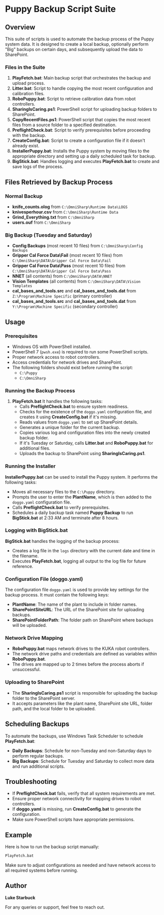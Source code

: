 # Puppy Backup Script Suite

## Overview

This suite of scripts is used to automate the backup process of the Puppy system data. It is designed to create a local backup, optionally perform "Big" backups on certain days, and subsequently upload the data to SharePoint.

### Files in the Suite

1. **PlayFetch.bat**: Main backup script that orchestrates the backup and upload process.
2. **Litter.bat**: Script to handle copying the most recent configuration and calibration files.
3. **RoboPuppy.bat**: Script to retrieve calibration data from robot controllers.
4. **SharingIsCaring.ps1**: PowerShell script for uploading backup folders to SharePoint.
5. **CopyRecentFiles.ps1**: PowerShell script that copies the most recent files from a source folder to a specified destination.
6. **PreflightCheck.bat**: Script to verify prerequisites before proceeding with the backup.
7. **CreateConfig.bat**: Script to create a configuration file if it doesn't already exist.
8. **InstallerPuppy.bat**: Installs the Puppy system by moving files to the appropriate directory and setting up a daily scheduled task for backup.
9. **BigStick.bat**: Handles logging and executes **PlayFetch.bat** to create and save logs of the process.

## Files Retrieved by Backup Process

### Normal Backup

- **knife\_counts.olog** from `C:\OmniSharp\Runtime Data\LOGS`
- **knivesperhour.csv** from `C:\OmniSharp\Runtime Data`
- **Grind\_Everything.txt** from `C:\OmniSharp`
- **users.ouf** from `C:\OmniSharp`

### Big Backup (Tuesday and Saturday)

- **Config Backups** (most recent 10 files) from `C:\OmniSharp\Config Backups`
- **Gripper Cal Force Data\Fail** (most recent 10 files) from `C:\OmniSharp\DATA\Gripper Cal Force Data\Fail`
- **Gripper Cal Force Data\Pass** (most recent 10 files) from `C:\OmniSharp\DATA\Gripper Cal Force Data\Pass`
- **NNET** (all contents) from `C:\OmniSharp\DATA\NNET`
- **Vision Templates** (all contents) from `C:\OmniSharp\DATA\Vision Templates`
- **cal\_bases\_and\_tools.src** and **cal\_bases\_and\_tools.dat** from `Z:\Program\Machine Specific` (primary controller)
- **cal\_bases\_and\_tools.src** and **cal\_bases\_and\_tools.dat** from `Y:\Program\Machine Specific` (secondary controller)

## Usage

### Prerequisites

- Windows OS with PowerShell installed.
- PowerShell 7 (`pwsh.exe`) is required to run some PowerShell scripts.
- Proper network access to robot controllers.
- Access credentials for network drives and SharePoint.
- The following folders should exist before running the script:
  - `C:\Puppy`
  - `C:\OmniSharp`

### Running the Backup Process

1. **PlayFetch.bat** It handles the following tasks:
   - Calls **PreflightCheck.bat** to ensure system readiness.
   - Checks for the existence of the `doggo.yaml` configuration file, and creates it using **CreateConfig.bat** if it's missing.
   - Reads values from `doggo.yaml` to set up SharePoint details.
   - Generates a unique folder for the current backup.
   - Copies various log and configuration files into the newly created backup folder.
   - If it's Tuesday or Saturday, calls **Litter.bat** and **RoboPuppy.bat** for additional files.
   - Uploads the backup to SharePoint using **SharingIsCaring.ps1**.

### Running the Installer

**InstallerPuppy.bat** can be used to install the Puppy system. It performs the following tasks:

- Moves all necessary files to the `C:\Puppy` directory.
- Prompts the user to enter the **PlantName**, which is then added to the `doggo.yaml` configuration file.
- Calls **PreflightCheck.bat** to verify prerequisites.
- Schedules a daily backup task named **Puppy Backup** to run **BigStick.bat** at 2:33 AM and terminate after 8 hours.

### Logging with BigStick.bat

**BigStick.bat** handles the logging of the backup process:

- Creates a log file in the `logs` directory with the current date and time in the filename.
- Executes **PlayFetch.bat**, logging all output to the log file for future reference.

### Configuration File (doggo.yaml)

The configuration file `doggo.yaml` is used to provide key settings for the backup process. It must contain the following keys:

- **PlantName**: The name of the plant to include in folder names.
- **SharePointSiteURL**: The URL of the SharePoint site for uploading backups.
- **SharePointFolderPath**: The folder path on SharePoint where backups will be uploaded.

### Network Drive Mapping

- **RoboPuppy.bat** maps network drives to the KUKA robot controllers.
- The network drive paths and credentials are defined as variables within **RoboPuppy.bat**.
- The drives are mapped up to 2 times before the process aborts if unsuccessful.

### Uploading to SharePoint

- The **SharingIsCaring.ps1** script is responsible for uploading the backup folder to the SharePoint server.
- It accepts parameters like the plant name, SharePoint site URL, folder path, and the local folder to be uploaded.

## Scheduling Backups

To automate the backups, use Windows Task Scheduler to schedule **PlayFetch.bat**:

- **Daily Backups**: Schedule for non-Tuesday and non-Saturday days to perform regular backups.
- **Big Backups**: Schedule for Tuesday and Saturday to collect more data and run additional scripts.

## Troubleshooting

- If **PreflightCheck.bat** fails, verify that all system requirements are met.
- Ensure proper network connectivity for mapping drives to robot controllers.
- If **doggo.yaml** is missing, run **CreateConfig.bat** to generate the configuration.
- Make sure PowerShell scripts have appropriate permissions.

## Example

Here is how to run the backup script manually:

```sh
PlayFetch.bat
```

Make sure to adjust configurations as needed and have network access to all required systems before running.


## Author

**Luke Starbuck**

For any queries or support, feel free to reach out.

